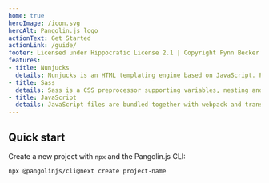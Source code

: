 ```yaml
---
home: true
heroImage: /icon.svg
heroAlt: Pangolin.js logo
actionText: Get Started
actionLink: /guide/
footer: Licensed under Hippocratic License 2.1 | Copyright Fynn Becker
features:
- title: Nunjucks
  details: Nunjucks is an HTML templating engine based on JavaScript. Pangolin.js creates static HTML from Nunjucks files.
- title: Sass
  details: Sass is a CSS preprocessor supporting variables, nesting and mixins – among many other features.
- title: JavaScript
  details: JavaScript files are bundled together with webpack and transpiled with Babel and the env preset.
---
```


<!-- markdownlint-disable MD041 -->

## Quick start

Create a new project with `npx` and the Pangolin.js CLI:

```bash
npx @pangolinjs/cli@next create project-name
```
